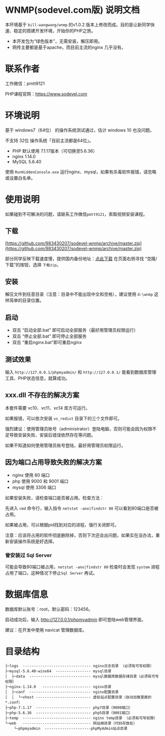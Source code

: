 # WNMP(sodevel.com版) 说明文档

本环境基于 `bill-wangwang/wnmp` 的v1.0.2 版本上修改而成。目的是让新同学快速、稳定的搭建开发环境，开始你的PHP之旅。

- 本开发包为“绿色版本”，无需安装，解压即用。
- 网传主要都是基于apache，而目前主流的nginx 几乎没有。

# 联系作者

工作微信：pmtt9121

PHP课程官网：https://www.sodevel.com

# 环境说明

基于 windows7（64位） 的操作系统测试通过，估计 windows 10 也没问题。

不支持 32位 操作系统「目前主流都是64位」。

- PHP 默认使用 7.1.17版本（可切换至5.6.36）
- nginx  1.14.0 
- MySQL 5.6.40

使用 `RunHiddenConsole.exe` 运行nginx、mysql，如果有杀毒软件报错，请忽略或设置白名单。

# 使用说明

如果碰到不可解决的问题，请联系工作微信`pmtt9121`，索取视频安装课程。

## 下载

[https://github.com/983430207/sodevel-wnmp/archive/master.zip](https://github.com/983430207/sodevel-wnmp/archive/master.zip)

部分同学反映下载速度慢，提供国内备份地址：[点此下载](https://gitee.com/sodevel/sodevel-wnmp/) 在页面右侧寻找 “克隆/下载”的按钮，选择 `下载zip`。
 
## 安装

解压文件到任意目录（注意：目录中不能出现中文和空格），建议使用 `d:\wnmp` 这样简单的目录位置。

## 启动

- 双击 “启动全部.bat” 即可启动全部服务（最好用管理员权限运行）
- 双击 “停止全部.bat” 即可停止全部服务
- 双击 “重启nginx.bat”即可重启nginx

## 测试效果

输入 `http://127.0.0.1/phpmyadmin/` 和 `http://127.0.0.1/` 能看到数据库管理工具、PHP状态信息，就算成功。

## xxx.dll 不存在的解决方案

本套件需要 vc10、vc11、vc14 库方可运行。

如果报错，可以依次安装 `vs_redist` 目录下的三个文件即可。

强烈建议：使用管理员账号（administrator）登陆电脑，否则可能会因为权限不足导致安装失败、安装后错误依然存在等问题。

如果不知道如何使用管理员账号登陆，最好用管理员权限运行。

## 因为端口占用导致失败的解决方案

- nginx 使用 80 端口
- php 使用 9000 和 9001 端口
- mysql 使用 3306 端口

如果安装失败，请检查端口是否被占用。检查方法：

先进入 `cmd` 命令行，输入指令 `netstat -ano|findstr 80` 可以看到80端口是否被占用。

如果被占用，可以根据pid找到对应的进程，强行关闭即可。

注意：应该将占用的软件彻底删除掉，否则下次还会出问题，如果实在没办法，重新安装操作系统是好选择。

### 曾安装过 Sql Server

可能会导致80端口被占用，`netstat -ano|findstr 80` 检查时会发现 `system` 进程占用了端口，这种情况下停止`Sql Server` 再试。

# 数据库信息

数据库默认账号：root，默认密码：123456。

启动成功后，输入 http://127.0.0.1/phpmyadmin 即可登陆web管理界面。

建议：在开发中使用 navicat 管理数据库。

# 目录结构
```
├─logs  ------------------------------- nginx日志目录 （必须有可写权限）
├─mysql-5.6.40-winx64  ---------------- mysql目录
│  ├─data  ---------------------------- mysql数据库数据存储目录（必须有可写权限）
├─nginx-1.14.0   ---------------------- nginx目录
│  ├─conf  ---------------------------- nginx配置目录
│  │  └─vhost ------------------------- 虚拟站点配置目录（自动加载里面的*.conf）
├─php-7.1.17  ------------------------- php7目录（9000端口）
├─php-5.6.36  ------------------------- php5目录（9001端口）
├─temp  ------------------------------- nginx temp目录 （必须有可写权限）
└─web   ------------------------------- 网站根目录（代码存放处）
    └─phpmyadmin  ---------------------phpMyAdmin站点目录

```